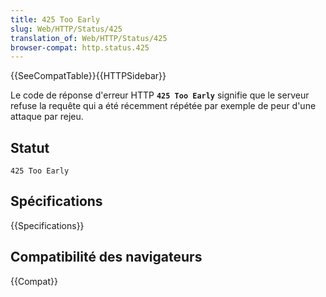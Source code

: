```yaml
---
title: 425 Too Early
slug: Web/HTTP/Status/425
translation_of: Web/HTTP/Status/425
browser-compat: http.status.425
---
```


{{SeeCompatTable}}{{HTTPSidebar}}

Le code de réponse d'erreur HTTP **`425 Too Early`** signifie que le serveur refuse la requête qui a été récemment répétée par exemple de peur d'une attaque par rejeu.

## Statut

```
425 Too Early
```

## Spécifications

{{Specifications}}

## Compatibilité des navigateurs

{{Compat}}
